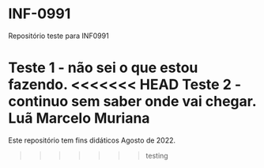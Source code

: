 # INF-0991
Repositório teste para INF0991

Teste 1 - não sei o que estou fazendo.
<<<<<<< HEAD
Teste 2 - continuo sem saber onde vai chegar.
Luã Marcelo Muriana
=======
Este repositório tem fins didáticos
Agosto de 2022.
>>>>>>> testing
